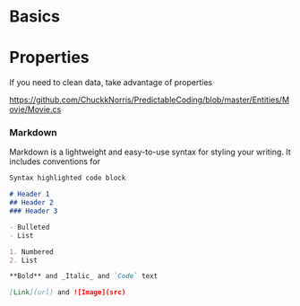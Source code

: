 # Basics

# Properties
If you need to clean data, take advantage of properties

<script src="https://gist.github.com/ChuckkNorris/ea72da075116adf3539daa424d4e0052.js"></script>

https://github.com/ChuckkNorris/PredictableCoding/blob/master/Entities/Movie/Movie.cs

### Markdown

Markdown is a lightweight and easy-to-use syntax for styling your writing. It includes conventions for

```markdown
Syntax highlighted code block

# Header 1
## Header 2
### Header 3

- Bulleted
- List

1. Numbered
2. List

**Bold** and _Italic_ and `Code` text

[Link](url) and ![Image](src)
```
